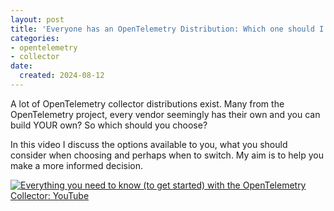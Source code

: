 ```yaml
---
layout: post
title: 'Everyone has an OpenTelemetry Distribution: Which one should I choose?'
categories:
- opentelemetry
- collector
date:
  created: 2024-08-12
---
```


A lot of OpenTelemetry collector distributions exist. Many from the OpenTelemetry project, every vendor seemingly has their own and you can build YOUR own? So which should you choose?

<!-- more -->

In this video I discuss the options available to you, what you should consider when choosing and perhaps when to switch. My aim is to help you make a more informed decision.

[![Everything you need to know (to get started) with the OpenTelemetry Collector: YouTube](https://img.youtube.com/vi/FMZQlHSE2CQ/0.jpg)](https://www.youtube.com/watch?v=FMZQlHSE2CQ)